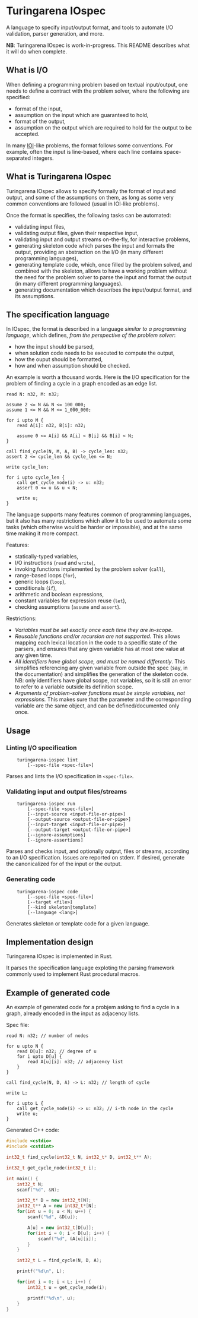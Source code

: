 # Turingarena IOspec

A language to specify input/output format, and tools to automate I/O validation, parser generation, and more.

**NB**: Turingarena IOspec is work-in-progress. This README describes what it will do when complete.

## What is I/O

When defining a programming problem based on textual input/output, one needs to define a contract with the problem solver, where the following are specified:

* format of the input,
* assumption on the input which are guaranteed to hold,
* format of the output,
* assumption on the output which are required to hold for the output to be accepted.

In many [IOI](https://ioinformatics.org/)-like problems, the format follows some conventions. For example, often the input is line-based, where each line contains space-separated integers.

## What is Turingarena IOspec

Turingarena IOspec allows to specify formally the format of input and output, and some of the assumptions on them, as long as some very common conventions are followed (usual in IOI-like problems).

Once the format is specifies, the following tasks can be automated:

* validating input files,
* validating output files, given their respective input,
* validating input and output streams on-the-fly, for interactive problems,
* generating skeleton code which parses the input and formats the output, providing an abstraction on the I/O (in many different programming languages),
* generating template code, which, once filled by the problem solved, and combined with the skeleton, allows to have a working problem without the need for the problem solver to parse the input and format the output (in many different programming languages).
* generating documentation which describes the input/output format, and its assumptions.

## The specification language

In IOspec, the format is described in a language *similar to a programming language*, which defines, *from the perspective of the problem solver*:

* how the input should be parsed,
* when solution code needs to be executed to compute the output,
* how the ouput should be formatted,
* how and when assumption should be checked.

An example is worth a thousand words. Here is the I/O specification for the problem of finding a cycle in a graph encoded as an edge list.

```
read N: n32, M: n32;

assume 2 <= N && N <= 100_000;
assume 1 <= M && M <= 1_000_000;

for i upto M {
    read A[i]: n32, B[i]: n32;

    assume 0 <= A[i] && A[i] < B[i] && B[i] < N;
}

call find_cycle(N, M, A, B) -> cycle_len: n32;
assert 2 <= cycle_len && cycle_len <= N;

write cycle_len;

for i upto cycle_len {
    call get_cycle_node(i) -> u: n32;
    assert 0 <= u && u < N;

    write u;
}
```

The language supports many features common of programming languages, but it also has many restrictions which allow it to be used to automate some tasks (which otherwise would be harder or impossible), and at the same time making it more compact.

Features:

* statically-typed variables,
* I/O instructions (`read` and `write`),
* invoking functions implemented by the problem solver (`call`),
* range-based loops (`for`),
* generic loops (`loop`),
* conditionals (`if`),
* arithmetic and boolean expressions,
* constant variables for expression reuse (`let`),
* checking assumptions (`assume` and `assert`).

Restrictions:

* *Variables must be set exactly once each time they are in-scope*.
* *Reusable functions and/or recursion are not supported*. This allows mapping each lexical location in the code to a specific state of the parsers, and ensures that any given variable has at most one value at any given time.
* *All identifiers have global scope, and must be named differently*. This simplifies referencing any given variable from outside the spec (say, in the documentation) and simplifies the generation of the skeleton code. NB: only identifiers have global scope, not variables, so it is still an error to refer to a variable outside its definition scope.
* *Arguments of problem-solver functions must be simple variables, not expressions.* This makes sure that the parameter and the corresponding variable are the same object, and can be defined/documented only once.

## Usage

### Linting I/O specification

```
    turingarena-iospec lint
        [--spec-file <spec-file>]
```

Parses and lints the I/O specification in `<spec-file>`.

### Validating input and output files/streams

```
    turingarena-iospec run
        [--spec-file <spec-file>]
        [--input-source <input-file-or-pipe>]
        [--output-source <output-file-or-pipe>]
        [--input-target <input-file-or-pipe>]
        [--output-target <output-file-or-pipe>]
        [--ignore-assumptions]
        [--ignore-assertions]
```

Parses and checks input, and optionally output, files or streams, according to an I/O specification.
Issues are reported on stderr.
If desired, generate the canonicalized for of the input or the output.

### Generating code

```
    turingarena-iospec code
        [--spec-file <spec-file>]
        [--target <file>]
        [--kind skeleton|template]
        [--language <lang>]
```

Generates skeleton or template code for a given language.

## Implementation design

Turingarena IOspec is implemented in Rust.

It parses the specification language exploting the parsing framework commonly used to implement Rust procedural macros.

## Example of generated code

An example of generated code for a probjem asking to find a cycle in a graph, already encoded in the input as adjacency lists.

Spec file:

```
read N: n32; // number of nodes

for u upto N {
    read D[u]: n32; // degree of u
    for i upto D[u] {
        read A[u][i]: n32; // adjacency list
    }
}

call find_cycle(N, D, A) -> L: n32; // length of cycle

write L;

for i upto L {
    call get_cycle_node(i) -> u: n32; // i-th node in the cycle
    write u;
}
```

Generated C++ code:

```c++
#include <cstdio>
#include <cstdint>

int32_t find_cycle(int32_t N, int32_t* D, int32_t** A);

int32_t get_cycle_node(int32_t i);

int main() {
    int32_t N;
    scanf("%d", &N);

    int32_t* D = new int32_t[N];
    int32_t** A = new int32_t*[N];
    for(int u = 0; u < N; u++) {
        scanf("%d", &D[u]);

        A[u] = new int32_t[D[u]];
        for(int i = 0; i < D[u]; i++) {
            scanf("%d", &A[u][i]);
        }
    }

    int32_t L = find_cycle(N, D, A);

    printf("%d\n", L);

    for(int i = 0; i < L; i++) {
        int32_t u = get_cycle_node(i);

        printf("%d\n", u);
    }
}
```